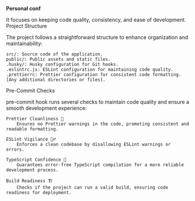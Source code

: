 **Personal conf**

It focuses on keeping code quality, consistency, and ease of development.
Project Structure

The project follows a straightforward structure to enhance organization and maintainability:

    src/: Source code of the application.
    public/: Public assets and static files.
    .husky/: Husky configuration for Git hooks.
    .eslintrc.js: ESLint configuration for maintaining code quality.
    .prettierrc: Prettier configuration for consistent code formatting.
    [Any additional directories or files].

Pre-Commit Checks

pre-commit hook runs several checks to maintain code quality and ensure a smooth development experience:

    Prettier Cleanliness 🧼
        Ensures no Prettier warnings in the code, promoting consistent and readable formatting.

    ESLint Vigilance 🕵️‍♂️
        Enforces a clean codebase by disallowing ESLint warnings or errors.

    TypeScript Confidence 🚀
        Guarantees error-free TypeScript compilation for a more reliable development process.

    Build Readiness 🏗️
        Checks if the project can run a valid build, ensuring code readiness for deployment.
